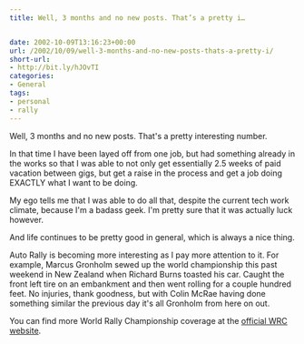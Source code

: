 ```yaml
---
title: Well, 3 months and no new posts. That’s a pretty i…


date: 2002-10-09T13:16:23+00:00
url: /2002/10/09/well-3-months-and-no-new-posts-thats-a-pretty-i/
short-url:
- http://bit.ly/hJOvTI
categories:
- General
tags:
- personal
- rally
---
```

Well, 3 months and no new posts. That's a pretty interesting number.

In that time I have been layed off from one job, but had something already in the works so that I was able to not only get essentially 2.5 weeks of paid vacation between gigs, but get a raise in the process and get a job doing EXACTLY what I want to be doing.

My ego tells me that I was able to do all that, despite the current tech work climate, because I'm a badass geek. I'm pretty sure that it was actually luck however.

And life continues to be pretty good in general, which is always a nice thing.

Auto Rally is becoming more interesting as I pay more attention to it. For example, Marcus Gronholm sewed up the world championship this past weekend in New Zealand when Richard Burns toasted his car. Caught the front left tire on an embankment and then went rolling for a couple hundred feet. No injuries, thank goodness, but with Colin McRae having done something similar the previous day it's all Gronholm from here on out.

You can find more World Rally Championship coverage at the <a href="http://www.wrc.com">official WRC website</a>.